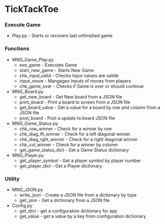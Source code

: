 TickTackToe
===========

### Execute Game
* Play.py - Starts or recovers last unfinished game

### Functions
* MNG_Game_Play.py 
  * exe_game             - Executes Game
  * start_new_game       - Starts New Game
  * chk_input_valid      - Checks Input values are valide
  * input_move           - Mangages Inputs of moves from players 
  * chk_game_over        - Checks if Game is over or should continue
* MNG_Board.py
  * get_new_board        - Get New board from a JSON file
  * print_board          - Print a board to screen from a JSON file
  * get_board_value      - Get a value for a board by row and column from a JSON file
  * post_board           - Post a update to board JSON file
* MNG_Game_Status.py
  * chk_row_winner       - Check for a winner by row
  * chk_diag_lft_winner  - Check for a left diagonal winner
  * chk_diag_rght_winner - Check for a right diagonal winner
  * chk_col_winner       - Check for a winner by column
  * get_game_status_dict - Get a Game Status dictionary
* MNG_Player.py
  * get_player_symbol    - Get a player symbol by player number
  * get_player_dict      - Get a Player dictionary

### Utility
* MNG_JSON.py
  * write_json           - Create a JSON file from a dictionary by type
  * get_json             - Get a dictionary from a JSON file
* Config.py
  * get_dict             - get a configuration dictionary for app
  * get_value            - get a value by a key from configuration dictionary

